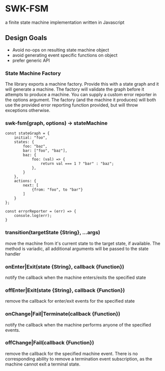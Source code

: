 # SWK-FSM

a finite state machine implementation written in Javascript


## Design Goals

* Avoid no-ops on resulting state machine object
* avoid generating event specific functions on object
* prefer generic API


### State Machine Factory

The library exports a machine factory. Provide this with a state graph
and it will generate a machine. The factory will validate the graph
before it attempts to produce a machine. You can supply a custom error
reporter in the options argument. The factory (and the machine it
produces) will both use the provided error reporting function
provided, but will throw exceptions otherwise.


### swk-fsm(graph, options) -> stateMachine

    const stateGraph = {
        initial: "foo",
        states: {
            foo: "baz",
            bar: ["foo", "baz"],
            baz: {
                foo: (val) => {
                    return val === 1 ? "bar" : "baz";
                },
            }
        },
        actions: {
            next: [
                {from: "foo", to "bar"}
            ]
        }
    };

    const errorReporter = (err) => {
        console.log(err);
    }


### transition(targetState {String}, ...args)

move the machine from it's current state to the target state, if
available. The method is variadic, all additional arguments will be
passed to the state handler


### onEnter|Exit(state {String}, callback {Function})

notify the callback when the machine enters/exits the specified state


### offEnter|Exit(state {String}, callback {Function})

remove the callback for enter/exit events for the specified state


### onChange|Fail|Terminate(callback {Function})

notify the callback when the machine performs anyone of the specified
events.


### offChange|Fail(callback {Function})

remove the callback for the specified machine event. There is no
corresponding ability to remove a termination event subscription, as
the machine cannot exit a terminal state.




